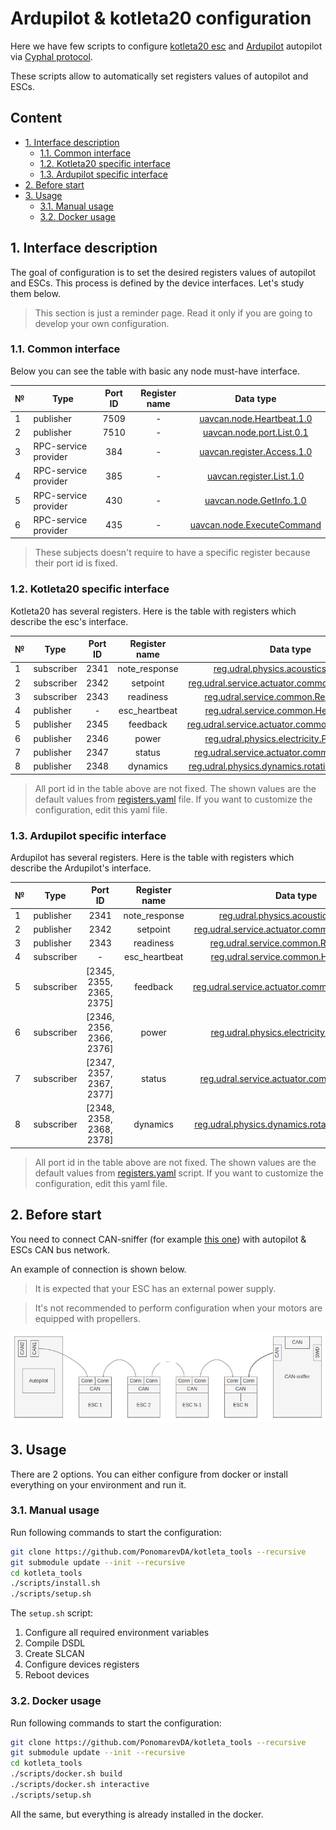 # Ardupilot & kotleta20 configuration

Here we have few scripts to configure [kotleta20 esc](http://www.holybro.com/product/kotleta20/) and [Ardupilot](https://ardupilot.org/) autopilot via [Cyphal protocol](https://opencyphal.org/).

These scripts allow to automatically set registers values of autopilot and ESCs.

## Content
  - [1. Interface description](#1-interface-description)
    - [1.1. Common interface](#11-common-interface)
    - [1.2. Kotleta20 specific interface](#12-kotleta20-specific-interface)
    - [1.3. Ardupilot specific interface](#13-ardupilot-specific-interface)
  - [2. Before start](#2-before-start)
  - [3. Usage](#3-usage)
    - [3.1. Manual usage](#31-manual-usage)
    - [3.2. Docker usage](#32-docker-usage)

## 1. Interface description

The goal of configuration is to set the desired registers values of autopilot and ESCs. This process is defined by the device interfaces. Let's study them below.

> This section is just a reminder page. Read it only if you are going to develop your own configuration.

### 1.1. Common interface

Below you can see the table with basic any node must-have interface.

| № | Type                 |Port ID| Register name | Data type                  |
| - | -------------------- |:-----:|:-------------:|:--------------------------:|
| 1 | publisher            | 7509  | -             | [uavcan.node.Heartbeat.1.0](https://github.com/UAVCAN/public_regulated_data_types/blob/master/uavcan/node/7509.Heartbeat.1.0.uavcan)  |
| 2 | publisher            | 7510  | -             | [uavcan.node.port.List.0.1](https://github.com/UAVCAN/public_regulated_data_types/blob/master/uavcan/node/port/7510.List.0.1.uavcan)  |
| 3 | RPC-service provider | 384   | -             | [uavcan.register.Access.1.0](https://github.com/UAVCAN/public_regulated_data_types/blob/master/uavcan/register/384.Access.1.0.uavcan) |
| 4 | RPC-service provider | 385   | -             | [uavcan.register.List.1.0](https://github.com/UAVCAN/public_regulated_data_types/blob/master/uavcan/register/385.List.1.0.uavcan)   |
| 5 | RPC-service provider | 430   | -             | [uavcan.node.GetInfo.1.0](https://github.com/UAVCAN/public_regulated_data_types/blob/master/uavcan/node/430.GetInfo.1.0.uavcan)    |
| 6 | RPC-service provider | 435   | -             | [uavcan.node.ExecuteCommand](https://github.com/UAVCAN/public_regulated_data_types/blob/master/uavcan/node/435.ExecuteCommand.1.0.uavcan) |

> These subjects doesn't require to have a specific register because their port id is fixed.

### 1.2. Kotleta20 specific interface

Kotleta20 has several registers. Here is the table with registers which describe the esc's interface.

| № | Type                 |Port ID| Register name | Data type                                        |
| - | -------------------- |:-----:|:-------------:|:------------------------------------------------:|
| 1 | subscriber           | 2341  | note_response | [reg.udral.physics.acoustics.Note_0_1](https://github.com/UAVCAN/public_regulated_data_types/blob/master/reg/udral/physics/acoustics/Note.0.1.uavcan)             |
| 2 | subscriber           | 2342  | setpoint      | [reg.udral.service.actuator.common.sp.Scalar_0_1](https://github.com/UAVCAN/public_regulated_data_types/blob/master/reg/udral/service/actuator/common/sp/Vector4.0.1.uavcan)  |
| 3 | subscriber           | 2343  | readiness     | [reg.udral.service.common.Readiness_0_1](https://github.com/UAVCAN/public_regulated_data_types/blob/master/reg/udral/service/common/Readiness.0.1.uavcan)           |
| 4 | publisher            | -     | esc_heartbeat | [reg.udral.service.common.Heartbeat_0_1](https://github.com/UAVCAN/public_regulated_data_types/blob/master/reg/udral/service/common/Heartbeat.0.1.uavcan)           |
| 5 | publisher            | 2345  | feedback      | [reg.udral.service.actuator.common.Feedback_0_1](https://github.com/UAVCAN/public_regulated_data_types/blob/master/reg/udral/service/actuator/common/Feedback.0.1.uavcan)   |
| 6 | publisher            | 2346  | power         | [reg.udral.physics.electricity.PowerTs_0_1](https://github.com/UAVCAN/public_regulated_data_types/blob/master/reg/udral/physics/electricity/PowerTs.0.1.uavcan)        |
| 7 | publisher            | 2347  | status        | [reg.udral.service.actuator.common.Status_0_1](https://github.com/UAVCAN/public_regulated_data_types/blob/master/reg/udral/service/actuator/common/Status.0.1.uavcan)     |
| 8 | publisher            | 2348  | dynamics      | [reg.udral.physics.dynamics.rotation.PlanarTs_0_1](https://github.com/UAVCAN/public_regulated_data_types/blob/master/reg/udral/physics/dynamics/rotation/PlanarTs.0.1.uavcan) |

> All port id in the table above are not fixed. The shown values are the default values from [registers.yaml](config/registers.yaml) file. If you want to customize the configuration, edit this yaml file.

### 1.3. Ardupilot specific interface

Ardupilot has several registers. Here is the table with registers which describe the Ardupilot's interface.

| № | Type                 |Port ID| Register name | Data type                                        |
| - | -------------------- |:-----:|:-------------:|:------------------------------------------------:|
| 1 | publisher            | 2341  | note_response | [reg.udral.physics.acoustics.Note_0_1](https://github.com/UAVCAN/public_regulated_data_types/blob/master/reg/udral/physics/acoustics/Note.0.1.uavcan)             |
| 2 | publisher            | 2342  | setpoint      | [reg.udral.service.actuator.common.sp.Scalar_0_1](https://github.com/UAVCAN/public_regulated_data_types/blob/master/reg/udral/service/actuator/common/sp/Vector4.0.1.uavcan)  |
| 3 | publisher            | 2343  | readiness     | [reg.udral.service.common.Readiness_0_1](https://github.com/UAVCAN/public_regulated_data_types/blob/master/reg/udral/service/common/Readiness.0.1.uavcan)           |
| 4 | subscriber           | -     | esc_heartbeat | [reg.udral.service.common.Heartbeat_0_1](https://github.com/UAVCAN/public_regulated_data_types/blob/master/reg/udral/service/common/Heartbeat.0.1.uavcan)           |
| 5 | subscriber           | [2345, 2355, 2365, 2375] | feedback      | [reg.udral.service.actuator.common.Feedback_0_1](https://github.com/UAVCAN/public_regulated_data_types/blob/master/reg/udral/service/actuator/common/Feedback.0.1.uavcan)   |
| 6 | subscriber           | [2346, 2356, 2366, 2376]  | power         | [reg.udral.physics.electricity.PowerTs_0_1](https://github.com/UAVCAN/public_regulated_data_types/blob/master/reg/udral/physics/electricity/PowerTs.0.1.uavcan)        |
| 7 | subscriber           | [2347, 2357, 2367, 2377]  | status        | [reg.udral.service.actuator.common.Status_0_1](https://github.com/UAVCAN/public_regulated_data_types/blob/master/reg/udral/service/actuator/common/Status.0.1.uavcan)     |
| 8 | subscriber           | [2348, 2358, 2368, 2378]  | dynamics      | [reg.udral.physics.dynamics.rotation.PlanarTs_0_1](https://github.com/UAVCAN/public_regulated_data_types/blob/master/reg/udral/physics/dynamics/rotation/PlanarTs.0.1.uavcan) |

> All port id in the table above are not fixed. The shown values are the default values from [registers.yaml](config/registers.yaml) script. If you want to customize the configuration, edit this yaml file.


## 2. Before start

You need to connect CAN-sniffer (for example [this one](https://github.com/InnopolisAero/inno_uavcan_node_binaries/blob/master/doc/programmer_sniffer/README.md)) with autopilot & ESCs CAN bus network.

An example of connection is shown below.

> It is expected that your ESC has an external power supply.

> It's not recommended to perform configuration when your motors are equipped with propellers.

![connection](img/connection.png?raw=true "connection")


## 3. Usage

There are 2 options. You can either configure from docker or install everything on your environment and run it.

### 3.1. Manual usage

Run following commands to start the configuration:

```bash
git clone https://github.com/PonomarevDA/kotleta_tools --recursive
git submodule update --init --recursive
cd kotleta_tools
./scripts/install.sh
./scripts/setup.sh
```

The `setup.sh` script:

1. Configure all required environment variables
2. Compile DSDL
3. Create SLCAN
4. Configure devices registers
5. Reboot devices

### 3.2. Docker usage

Run following commands to start the configuration:

```bash
git clone https://github.com/PonomarevDA/kotleta_tools --recursive
git submodule update --init --recursive
cd kotleta_tools
./scripts/docker.sh build
./scripts/docker.sh interactive
./scripts/setup.sh
```

All the same, but everything is already installed in the docker.
